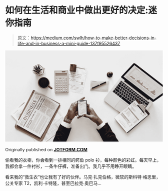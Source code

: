# 如何在生活和商业中做出更好的决定:迷你指南

> 原文：<https://medium.com/swlh/how-to-make-better-decisions-in-life-and-in-business-a-mini-guide-137f95526437>

![](img/48cfd69cebfd34e12a00c166a75b8c5c.png)

Originally published on [**JOTFORM.COM**](http://jotform.com)

偷看我的衣柜，你会看到一排相同的鳄鱼 polo 衫，每种颜色的彩虹。每天早上，我都会拿一件衬衫，一条牛仔裤，准备出门。我几乎不用睁开眼睛。

看来我的“救生衣”也让我有了好的伙伴。马克·扎克伯格，微软的斯科特·格思里，公关专家 T2，凯利·卡特隆，甚至巴拉克·奥巴马…
